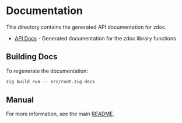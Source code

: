 # Documentation

This directory contains the generated API documentation for zdoc.

- [API Docs](index.html) - Generated documentation for the zdoc library functions

## Building Docs

To regenerate the documentation:

```bash
zig build run -- src/root.zig docs
```

## Manual

For more information, see the main [README](../README.md).
